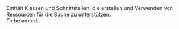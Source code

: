 <Namespace Name="Microsoft.Azure.Management.Search">
  <Docs>
    <summary>Enthält Klassen und Schnittstellen, die erstellen und Verwenden von Ressourcen für die Suche zu unterstützen.</summary> 
    <remarks>To be added.</remarks>
  </Docs>
</Namespace>
